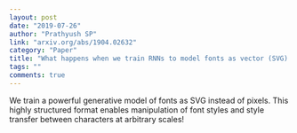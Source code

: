 ```yaml
---
layout: post
date: "2019-07-26"
author: "Prathyush SP"
link: "arxiv.org/abs/1904.02632"
category: "Paper"
title: "What happens when we train RNNs to model fonts as vector (SVG) drawings? "
tags: ""
comments: true
---
```

We train a powerful generative model of fonts as SVG instead of pixels. This highly structured format enables manipulation of font styles and style transfer between characters at arbitrary scales!